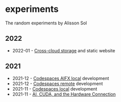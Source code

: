 # experiments

The random experiments by Alisson Sol

## 2022

- 2022-01 - [Cross-cloud storage](2022/2022-01.cross.cloud.storage.md) and static website

## 2021

- 2021-12 - [Codespaces AIFX local](2021/2021-12.codespaces.aifx.local.md) development
- 2021-12 - [Codespaces remote](2021/2021-12.codespaces.remote.md) development
- 2021-11 - [Codespaces local](2021/2021-11.codespaces.local.md) development
- 2021-11 - [AI, CUDA, and the Hardware Connection](2021/2021-11.cuda.md)
